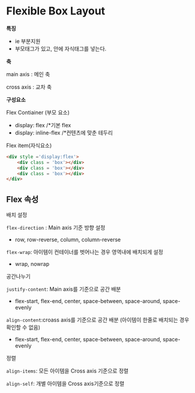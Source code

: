 # Flexible Box Layout

**특징**

- ie 부분지원
- 부모태그가 있고, 안에 자식태그를 넣는다.



**축**

main axis : 메인 축

cross axis : 교차 축

**구성요소**

Flex Contiainer (부모 요소)

- display: flex             /*기본 flex
- display: inline-flex    /*컨텐츠에 맞춘 테두리

Flex item(자식요소)

```html
<div style ='display:flex'>
    <div class = 'box'></div>
    <div class = 'box'></div>    
    <div class = 'box'></div>
</div>
```





## Flex 속성

배치 설정

`flex-direction` : Main axis 기준 방향 설정

- row, row-reverse, column, column-reverse

`flex-wrap`: 아이템이 컨테이너를 벗어나는 경우 영역내에 배치되게 설정

- wrap, nowrap

공간나누기

`justify-content`: Main axis를 기준으로 공간 배분

- flex-start, flex-end, center, space-between, space-around, space-evenly

`align-content`:croass axis를 기준으로 공간 배분
(아이템이 한줄로 배치되는 경우 확인할 수 없음)

- flex-start, flex-end, center, space-between, space-around, space-evenly

정렬

`align-items`: 모든 아이템을 Cross axis 기준으로 정렬

`align-self`: 개별 아이템을 Cross axis기준으로 정렬

